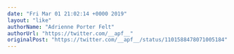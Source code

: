 ```yaml
---
date: "Fri Mar 01 21:02:14 +0000 2019"
layout: "like"
authorName: "Adrienne Porter Felt"
authorUrl: "https://twitter.com/__apf__"
originalPost: "https://twitter.com/__apf__/status/1101588478071005184"
---
```

